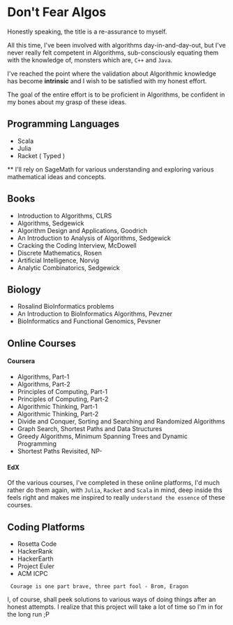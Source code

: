 # Don't Fear Algos


Honestly speaking, the title is a re-assurance to myself.

All this time, I've been involved with algorithms day-in-and-day-out, but I've never really felt competent in Algorithms, sub-consciously equating them with the knowledge of, monsters which are, `C++` and `Java`.

I've reached the point where the validation about Algorithmic knowledge has become **intrinsic** and I wish to be satisfied with my honest effort.

The goal of the entire effort is to be proficient in Algorithms, be confident in my bones about my grasp of these ideas. 

## Programming Languages
- Scala
- Julia
- Racket ( Typed )


** I'll rely on SageMath for various understanding and exploring various mathematical ideas and concepts.

## Books 

- Introduction to Algorithms, CLRS
- Algorithms, Sedgewick
- Algorithm Design and Applications, Goodrich
- An Introduction to Analysis of Algorithms, Sedgewick
- Cracking the Coding Interview, McDowell
- Discrete Mathematics, Rosen
- Artificial Intelligence, Norvig
- Analytic Combinatorics, Sedgewick


## Biology
- Rosalind BioInformatics problems
- An Introduction to BioInformatics Algorithms, Pevzner
- BioInformatics and Functional Genomics, Pevsner


## Online Courses
#### Coursera
- Algorithms, Part-1
- Algorithms, Part-2
- Principles of Computing, Part-1
- Principles of Computing, Part-2
- Algorithmic Thinking, Part-1
- Algorithmic Thinking, Part-2
- Divide and Conquer, Sorting and Searching and Randomized Algorithms
- Graph Search, Shortest Paths and Data Structures
- Greedy Algorithms, Minimum Spanning Trees and Dynamic Programming
- Shortest Paths Revisited, NP-

#### EdX


Of the various courses, I've completed in these online platforms, I'd much rather do them again, with `Julia`, `Racket` and `Scala` in mind, deep inside ths feels right and makes me inspired to really `understand the essence` of these courses.

## Coding Platforms
- Rosetta Code
- HackerRank
- HackerEarth
- Project Euler
- ACM ICPC

```
 Courage is one part brave, three part fool - Brom, Eragon
```


 I, of course, shall peek solutions to various ways of doing things after an honest attempts. I realize that this project will take a lot of time so I'm in for the long run ;P


